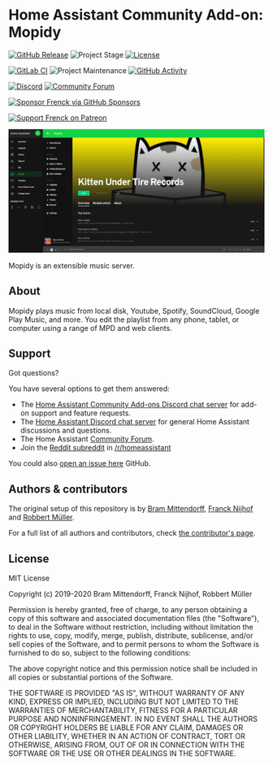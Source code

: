 # Home Assistant Community Add-on: Mopidy

[![GitHub Release][releases-shield]][releases]
![Project Stage][project-stage-shield]
[![License][license-shield]](LICENSE.md)

[![GitLab CI][gitlabci-shield]][gitlabci]
![Project Maintenance][maintenance-shield]
[![GitHub Activity][commits-shield]][commits]

[![Discord][discord-shield]][discord]
[![Community Forum][forum-shield]][forum]

[![Sponsor Frenck via GitHub Sponsors][github-sponsors-shield]][github-sponsors]

[![Support Frenck on Patreon][patreon-shield]][patreon]

![HADashboard screenshot](images/screenshot.png)

Mopidy is an extensible music server.

## About

Mopidy plays music from local disk, Youtube, Spotify, SoundCloud, Google Play Music,
and more. You edit the playlist from any phone, tablet, or computer using a
range of MPD and web clients.

## Support

Got questions?

You have several options to get them answered:

- The [Home Assistant Community Add-ons Discord chat server][discord] for add-on
  support and feature requests.
- The [Home Assistant Discord chat server][discord-ha] for general Home
  Assistant discussions and questions.
- The Home Assistant [Community Forum][forum].
- Join the [Reddit subreddit][reddit] in [/r/homeassistant][reddit]

You could also [open an issue here][issue] GitHub.

## Authors & contributors

The original setup of this repository is by [Bram Mittendorff][brammittendorff],
[Franck Nijhof][frenck] and [Robbert Müller][mjrider].

For a full list of all authors and contributors,
check [the contributor's page][contributors].

## License

MIT License

Copyright (c) 2019-2020 Bram Mittendorff, Franck Nijhof, Robbert Müller

Permission is hereby granted, free of charge, to any person obtaining a copy
of this software and associated documentation files (the "Software"), to deal
in the Software without restriction, including without limitation the rights
to use, copy, modify, merge, publish, distribute, sublicense, and/or sell
copies of the Software, and to permit persons to whom the Software is
furnished to do so, subject to the following conditions:

The above copyright notice and this permission notice shall be included in all
copies or substantial portions of the Software.

THE SOFTWARE IS PROVIDED "AS IS", WITHOUT WARRANTY OF ANY KIND, EXPRESS OR
IMPLIED, INCLUDING BUT NOT LIMITED TO THE WARRANTIES OF MERCHANTABILITY,
FITNESS FOR A PARTICULAR PURPOSE AND NONINFRINGEMENT. IN NO EVENT SHALL THE
AUTHORS OR COPYRIGHT HOLDERS BE LIABLE FOR ANY CLAIM, DAMAGES OR OTHER
LIABILITY, WHETHER IN AN ACTION OF CONTRACT, TORT OR OTHERWISE, ARISING FROM,
OUT OF OR IN CONNECTION WITH THE SOFTWARE OR THE USE OR OTHER DEALINGS IN THE
SOFTWARE.

[brammittendorff]: https://github.com/brammittendorff
[commits-shield]: https://img.shields.io/github/commit-activity/y/hassio-addons/addon-mopidy.svg
[commits]: https://github.com/hassio-addons/addon-mopidy/commits/master
[contributors]: https://github.com/hassio-addons/addon-mopidy/graphs/contributors
[discord-ha]: https://discord.gg/c5DvZ4e
[discord-shield]: https://img.shields.io/discord/478094546522079232.svg
[discord]: https://discord.me/hassioaddons
[docs]: https://github.com/hassio-addons/addon-mopidy/blob/master/mopidy/DOCS.md
[forum-shield]: https://img.shields.io/badge/community-forum-brightgreen.svg
[forum]: https://community.home-assistant.io/?u=frenck
[frenck]: https://github.com/frenck
[github-sponsors-shield]: https://frenck.dev/wp-content/uploads/2019/12/github_sponsor.png
[github-sponsors]: https://github.com/sponsors/frenck
[gitlabci-shield]: https://gitlab.com/hassio-addons/addon-mopidy/badges/master/pipeline.svg
[gitlabci]: https://gitlab.com/hassio-addons/addon-mopidy/pipelines
[issue]: https://github.com/hassio-addons/addon-mopidy/issues
[license-shield]: https://img.shields.io/github/license/hassio-addons/addon-mopidy.svg
[maintenance-shield]: https://img.shields.io/maintenance/yes/2020.svg
[mjrider]: https://github.com/mjrider
[patreon-shield]: https://frenck.dev/wp-content/uploads/2019/12/patreon.png
[patreon]: https://www.patreon.com/frenck
[project-stage-shield]: https://img.shields.io/badge/project%20stage-experimental-yellow.svg
[reddit]: https://reddit.com/r/homeassistant
[releases-shield]: https://img.shields.io/github/release/hassio-addons/addon-mopidy.svg
[releases]: https://github.com/hassio-addons/addon-mopidy/releases
[repository]: https://github.com/hassio-addons/repository
